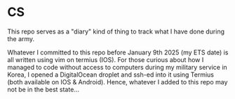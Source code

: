 # CS

This repo serves as a "diary" kind of thing to track what I have done during the army.

Whatever I committed to this repo before January 9th 2025 (my ETS date) is all written using vim on termius (IOS). For those curious about how I managed to code without access to computers during my military service in Korea, I opened a DigitalOcean droplet and ssh-ed into it using Termius (both available on IOS & Android). Hence, whatever I added to this repo may not be in the best state... 
